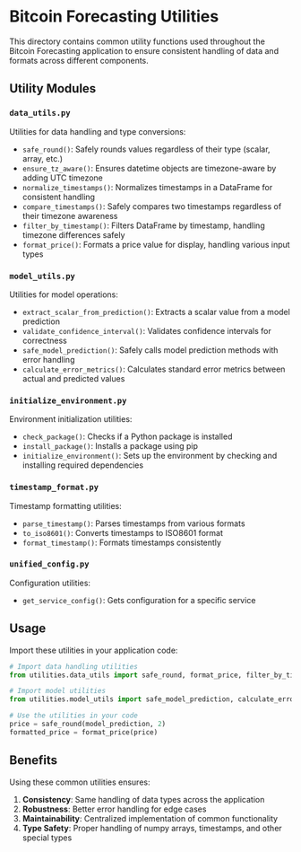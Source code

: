 # Bitcoin Forecasting Utilities

This directory contains common utility functions used throughout the Bitcoin Forecasting application to ensure consistent handling of data and formats across different components.

## Utility Modules

### `data_utils.py`

Utilities for data handling and type conversions:

- `safe_round()`: Safely rounds values regardless of their type (scalar, array, etc.)
- `ensure_tz_aware()`: Ensures datetime objects are timezone-aware by adding UTC timezone
- `normalize_timestamps()`: Normalizes timestamps in a DataFrame for consistent handling
- `compare_timestamps()`: Safely compares two timestamps regardless of their timezone awareness
- `filter_by_timestamp()`: Filters DataFrame by timestamp, handling timezone differences safely
- `format_price()`: Formats a price value for display, handling various input types

### `model_utils.py`

Utilities for model operations:

- `extract_scalar_from_prediction()`: Extracts a scalar value from a model prediction
- `validate_confidence_interval()`: Validates confidence intervals for correctness
- `safe_model_prediction()`: Safely calls model prediction methods with error handling
- `calculate_error_metrics()`: Calculates standard error metrics between actual and predicted values

### `initialize_environment.py`

Environment initialization utilities:

- `check_package()`: Checks if a Python package is installed
- `install_package()`: Installs a package using pip
- `initialize_environment()`: Sets up the environment by checking and installing required dependencies

### `timestamp_format.py`

Timestamp formatting utilities:

- `parse_timestamp()`: Parses timestamps from various formats
- `to_iso8601()`: Converts timestamps to ISO8601 format
- `format_timestamp()`: Formats timestamps consistently

### `unified_config.py`

Configuration utilities:

- `get_service_config()`: Gets configuration for a specific service

## Usage

Import these utilities in your application code:

```python
# Import data handling utilities
from utilities.data_utils import safe_round, format_price, filter_by_timestamp

# Import model utilities
from utilities.model_utils import safe_model_prediction, calculate_error_metrics

# Use the utilities in your code
price = safe_round(model_prediction, 2)
formatted_price = format_price(price)
```

## Benefits

Using these common utilities ensures:

1. **Consistency**: Same handling of data types across the application
2. **Robustness**: Better error handling for edge cases
3. **Maintainability**: Centralized implementation of common functionality
4. **Type Safety**: Proper handling of numpy arrays, timestamps, and other special types 